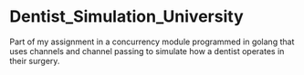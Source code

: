 # Dentist_Simulation_University

Part of my assignment in a concurrency module programmed in golang that uses channels and channel passing to simulate
how a dentist operates in their surgery.
